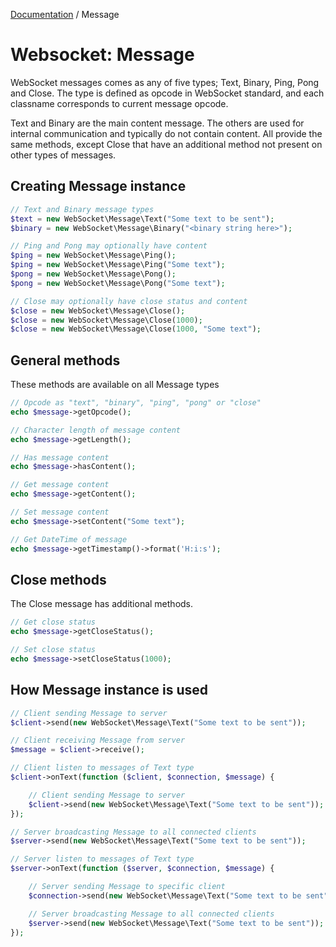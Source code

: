 [Documentation](Index.md) / Message

# Websocket: Message

WebSocket messages comes as any of five types; Text, Binary, Ping, Pong and Close.
The type is defined as opcode in WebSocket standard, and each classname corresponds to current message opcode.

Text and Binary are the main content message. The others are used for internal communication and typically do not contain content.
All provide the same methods, except Close that have an additional method not present on other types of messages.

## Creating Message instance

```php
// Text and Binary message types
$text = new WebSocket\Message\Text("Some text to be sent");
$binary = new WebSocket\Message\Binary("<binary string here>");

// Ping and Pong may optionally have content
$ping = new WebSocket\Message\Ping();
$ping = new WebSocket\Message\Ping("Some text");
$pong = new WebSocket\Message\Pong();
$pong = new WebSocket\Message\Pong("Some text");

// Close may optionally have close status and content
$close = new WebSocket\Message\Close();
$close = new WebSocket\Message\Close(1000);
$close = new WebSocket\Message\Close(1000, "Some text");
```

## General methods

These methods are available on all Message types

```php
// Opcode as "text", "binary", "ping", "pong" or "close"
echo $message->getOpcode();

// Character length of message content
echo $message->getLength();

// Has message content
echo $message->hasContent();

// Get message content
echo $message->getContent();

// Set message content
echo $message->setContent("Some text");

// Get DateTime of message
echo $message->getTimestamp()->format('H:i:s');
```

## Close methods

The Close message has additional methods.

```php
// Get close status
echo $message->getCloseStatus();

// Set close status
echo $message->setCloseStatus(1000);
```

## How Message instance is used

```php
// Client sending Message to server
$client->send(new WebSocket\Message\Text("Some text to be sent"));

// Client receiving Message from server
$message = $client->receive();

// Client listen to messages of Text type
$client->onText(function ($client, $connection, $message) {

    // Client sending Message to server
    $client->send(new WebSocket\Message\Text("Some text to be sent"));
});
```

```php
// Server broadcasting Message to all connected clients
$server->send(new WebSocket\Message\Text("Some text to be sent"));

// Server listen to messages of Text type
$server->onText(function ($server, $connection, $message) {

    // Server sending Message to specific client
    $connection->send(new WebSocket\Message\Text("Some text to be sent"));

    // Server broadcasting Message to all connected clients
    $server->send(new WebSocket\Message\Text("Some text to be sent"));
});
```